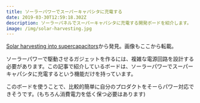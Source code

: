 ```yaml
---
title: ソーラーパワーでスーパーキャパシタに充電する
date: 2019-03-30T12:59:18.302Z
description: ソーラーパネルでスーパーキャパシタに充電する開発ボードを紹介します。
image: /img/solar-harvesting.jpg
---
```

[Solar harvesting into supercapacitors](https://www.tindie.com/products/jaspersikken/solar-harvesting-into-supercapacitors/)から発見。画像もここから転載。

ソーラーパワーで駆動させるガジェットを作るには、複雑な電源回路を設計する必要があります。この記事で紹介しているボードは、ソーラーパワーでスーパーキャパシタに充電するという機能だけを持っています。

このボードを使うことで、比較的簡単に自分のプロダクトをそーらパワー対応できそうです。(もちろん消費電力を低く保つ必要はあります)
